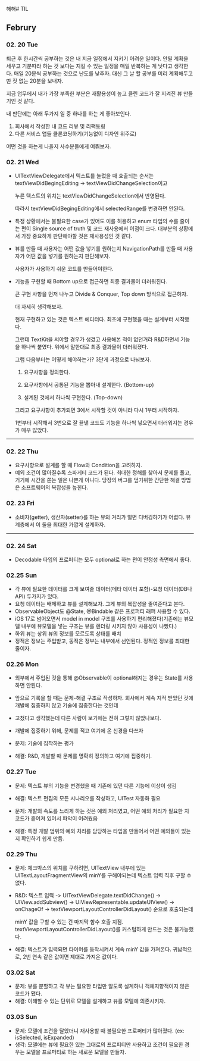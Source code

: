 해해# TIL 

## Februry 

### 02. 20 Tue 

퇴근 후 한시간씩 공부하는 것은 내 지금 일정에서 지키기 어려운 일이다.
안될 계획을 세우고 기분따라 하는 것 보다는 지킬 수 있는 일정을 매일 반복하는 게 낫다고 생각한다. 
매일 20분씩 공부하는 것으로 난도를 낮추자.
대신 그 날 할 공부를 미리 계획해두고 
딴 짓 없는 20분을 보내자. 

지금 업무에서 내가 가장 부족한 부분은 
재활용성이 높고 클린 코드가 잘 지켜진 뷰 만들기인 것 같다. 

내 판단에는 아래 두가지 일 중 하나를 하는 게 좋아보인다. 

1. 회사에서 작성한 내 코드 리뷰 및 리팩토링
2. 다른 서비스 앱들 클론코딩하기(기능없이 디자인 위주로)

어떤 것을 하는게 나을지 사수분들에게 여쭤보자. 

### 02. 21 Wed 

* UITextViewDelegate에서 텍스트를 눌렀을 때 호출되는 순서는 
  textViewDidBegingEditing -> textViewDidChangeSelection이고 

  누른 텍스트의 위치는 textViewDidChangeSelection에서 반영된다.

  따라서 textViewDidBegingEditing에서 selectedRange를 변경하면 안된다. 

* 특정 상황에서는 불필요한 case가 있어도 
  이를 허용하고 
  enum 타입의 수를 줄이는 편이 
  Single source of truth 및 코드 재사용에서 이점이 크다. 
  대부분의 상황에서 가장 중요하게 판단해야할 것은 재사용성인 것 같다. 


* 뷰를 만들 때 사용자는 어떤 값을 넣기를 원하는지 
  NavigationPath를 만들 때 사용자가 어떤 값을 넣기를 원하는지 판단해보자.

  사용자가 사용하기 쉬운 코드를 만들어야한다. 
 

* 기능을 구현할 때 Bottom up으로 접근하면 최종 결과물이 더러워진다. 

  큰 구현 사항을 먼저 나누고 Divide & Conquer, Top down 방식으로 접근하자. 

  더 자세히 생각해보자.

  현재 구현하고 있는 것은 텍스트 에디터다. 최초에 구현했을 때는 설계부터 시작했다. 

  그런데 TextKit을 써야할 경우가 생겼고 사용해본 적이 없던거라 R&D하면서 기능을 하나씩 붙였다. 위에서 말한대로 최종 결과물이 더러워졌다.

  그럼 다음부터는 어떻게 해야하는가? 3단게 과정으로 나눠보자. 

  1. 요구사항을 정의한다.

  2. 요구사항에서 공통된 기능을 뽑아내 설계한다. (Bottom-up)

  3. 설계된 것에서 하나씩 구현한다. (Top-down)

  그리고 요구사항이 추가되면 3에서 시작할 것이 아니라 다시 1부터 시작하자. 

  1번부터 시작해서 3번으로 잘 끝낸 코드도 기능을 하나씩 넣으면서 더러워지는 경우가 매우 많았다. 

--- 
### 02. 22 Thu 

* 요구사항으로 설계를 할 때 Flow와 Condition을 고려하자.
* 예외 조건이 많아질수록 스파게티 코드가 된다. 최대한 정해를 찾아서 문제를 풀고, 거기에 시간을 쏟는 일은 나쁜게 아니다. 당장의 버그를 덮기위한 간단한 해결 방법은 소프트웨어의 복잡성을 높힌다. 

### 02. 23 Fri 

* 소비자(getter), 생산자(setter)를 하는 뷰의 거리가 멀면 디버깅하기가 어렵다. 뷰 계층에서 이 둘을 최대한 가깝게 설계하자. 

--- 

### 02. 24 Sat 

* Decodable 타입의 프로퍼티는 모두 optional로 하는 편이 안정성 측면에서 좋다. 

### 02.25 Sun 

* 각 뷰에 필요한 데이터를 크게 보여줄 데이터(메타 데이터 포함)-요청 데이터(DB나 API) 두가지가 있다.
* 요청 데이터는 배제하고 뷰를 설계해보자. 그게 뷰의 복잡성을 줄여준다고 본다.
* ObservableObject도 @State, @Bindable 같은 프로퍼티 래퍼 사용할 수 있다.
* iOS 17로 넘어오면서 model in model 구조를 사용하기 편리해졌다(기존에는 뷰모델 내부에 뷰모델을 넣는 구조는 뷰를 렌더링 시키지 않아 사용성이 나빴다.)
* 하위 뷰는 상위 뷰의 정보를 모르도록 상태를 배치
* 정적은 정보는 주입받고, 동적은 정부는 내부에서 선언된다. 정적인 정보를 최대한 줄이자.

### 02.26 Mon 

* 외부에서 주입된 것을 통해 @Observable이 optional해지는 경우는 State를 사용하면 안된다.
* 앞으로 기록을 할 때는 문제-해결 구조로 작성하자. 회사에서 계속 지적 받았던 것에 개발에 집중하지 않고 기술에 집중한다는 것인데
* 고쳤다고 생각했는데 다른 사람이 보기에는 전혀 그렇지 않았나보다.
* 개발에 집중하기 위해, 문제를 적고 여기에 온 신경을 다쓰자

* 문제: 기술에 집착하는 평가
* 해결: R&D, 개발할 때 문제를 명확히 정의하고 여기에 집중하기.

### 02.27 Tue 

* 문제: 텍스트 뷰의 기능을 변경했을 때 기존에 있던 다른 기능에 이상이 생김
* 해결: 텍스트 편집의 모든 시나리오를 작성하고, UITest 자동화 필요


* 문제: 개발의 속도를 느리게 하는 것은 예외 처리였고, 어떤 예외 처리가 필요한 지 코드가 흩어져 있어서 파악이 어려웠음
* 해결: 특정 개발 범위의 예외 처리를 담당하는 타입을 만들어서 어떤 예외들이 있는지 확인하기 쉽게 만듬. 

### 02.29 Thu 

* 문제: 체크박스의 위치를 구하려면, UITextView 내부에 있는 UITextLayoutFragmentView의 minY를 구해야되는데 텍스트 입력 직후 구할 수 없다.
* R&D: 텍스트 입력 -> UITextViewDelegate.textDidChange() -> UIView.addSubview() -> UIViewRepresentable.updateUIView() -> onChageOf -> textViewportLayoutControllerDidLayout() 순으로 호출되는데

  minY 값을 구할 수 있는 건 마지막 함수 호출 지점.
  textViewportLayoutControllerDidLayout()를 커스텀하게 만드는 것은 불가능했다.
* 해결: 텍스트가 입력되면 타이머를 동작시켜서 계속 minY 값을 가져온다. 귀납적으로, 2번 연속 같은 값이면 제대로 가져온 값이다.

### 03.02 Sat

* 문제: 뷰를 분할하고 각 뷰는 필요한 타입만 알도록 설계하니 객체지향적이지 않은 코드가 됐다.
* 해결: 이해할 수 있는 단위로 모델을 설계하고 뷰를 모델에 의존시키자. 

### 03.03 Sun

* 문제: 모델에 조건을 달았더니 재사용할 때 불필요한 프로퍼티가 많아졌다. (ex: isSelected, isExpanded)
* 생각: 모델에는 뷰에 필요한 있는 그대로의 프로퍼티만 사용하고 조건이 필요한 경우는 모델을 프로퍼티로 하는 새로운 모델을 만들자.